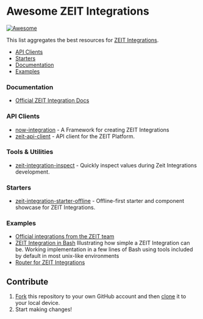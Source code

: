 # Awesome ZEIT Integrations

[![Awesome](https://cdn.rawgit.com/sindresorhus/awesome/d7305f38d29fed78fa85652e3a63e154dd8e8829/media/badge.svg)](https://github.com/sindresorhus/awesome)

This list aggregates the best resources for [ZEIT Integrations](https://zeit.co/integrations).

- [API Clients](#api-clients)
- [Starters](#starters)
- [Documentation](#documentation)
- [Examples](#examples)
### Documentation

- [Official ZEIT Integration Docs](https://zeit.co/docs/integrations/)

### API Clients

- [now-integration](https://github.com/karaggeorge/now-integration) - A Framework for creating ZEIT Integrations
- [zeit-api-client](https://github.com/manguluka/zeit-api-client) - API client for the ZEIT Platform.

### Tools & Utilities

- [zeit-integration-inspect](https://github.com/leoafarias/zeit-integration-inspect) - Quickly inspect values during Zeit Integrations development.


### Starters

- [zeit-integration-starter-offline](https://github.com/manguluka/zeit-integration-starter-offline) - Offline-first starter and component showcase for ZEIT Integrations.

### Examples

- [Official integrations from the ZEIT team](https://github.com/zeit/integrations)
- [ZEIT Integration in Bash](https://github.com/manguluka/zeit-integration-bash) Illustrating how simple a ZEIT Integration can be. Working implementation in a few lines of Bash using tools included by default in most unix-like environments
- [Router for ZEIT Integrations](https://github.com/ph1p/zeit-integration-router)

## Contribute

1. [Fork](https://help.github.com/articles/fork-a-repo/) this repository to your own GitHub account and then [clone](https://help.github.com/articles/cloning-a-repository/) it to your local device.
2. Start making changes!
